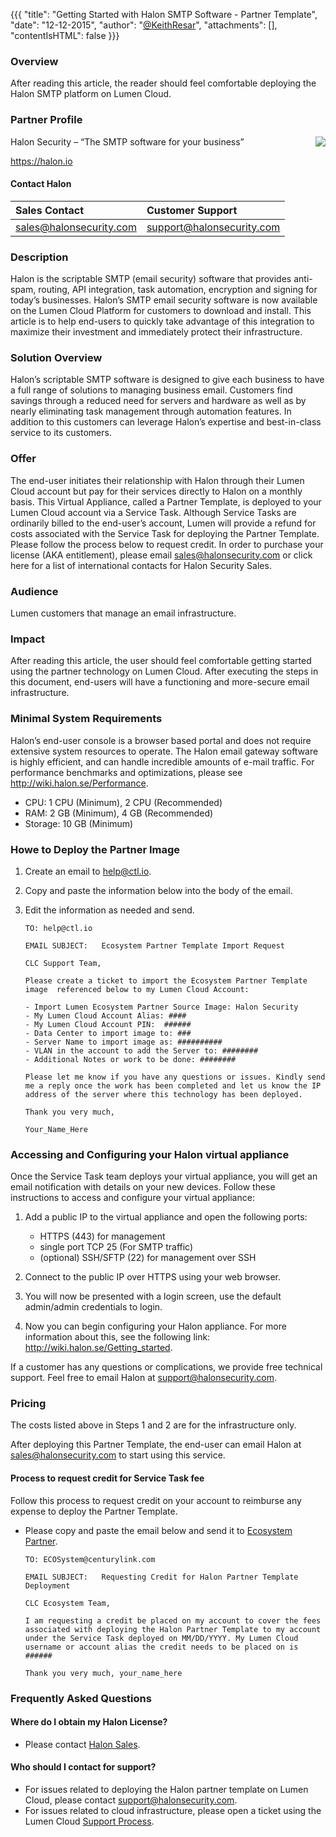 {{{
"title": "Getting Started with Halon SMTP Software - Partner Template",
"date": "12-12-2015",
"author": "<a href='https://twitter.com/KeithResar'>@KeithResar</a>",
"attachments": [],
"contentIsHTML": false
}}}

### Overview
After reading this article, the reader should feel comfortable deploying the Halon SMTP platform on Lumen Cloud.

### Partner Profile
<img src="../../images/halon/halon_logo.png" style="border:0;float:right;max-width: 150px;">

Halon Security – “The SMTP software for your business”

https://halon.io

#### Contact Halon
|Sales Contact      | Customer Support	|
|:- |:-	|
|sales@halonsecurity.com       | support@halonsecurity.com	|


### Description
Halon is the scriptable SMTP (email security) software that provides anti-spam, routing, API integration, task automation, encryption and signing for today’s businesses. Halon’s SMTP email security software is now available on the Lumen Cloud Platform for customers to download and install. This article is to help end-users to quickly take advantage of this integration to maximize their investment and immediately protect their infrastructure.

### Solution Overview
Halon’s scriptable SMTP software is designed to give each business to have a full range of solutions to managing business email. Customers find savings through a reduced need for servers and hardware as well as by nearly eliminating task management through automation features. In addition to this customers can leverage Halon’s expertise and best-in-class service to its customers.

### Offer
The end-user initiates their relationship with Halon through their Lumen Cloud account but pay for their services directly to Halon on a monthly basis. This Virtual Appliance, called a Partner Template, is deployed to your Lumen Cloud account via a Service Task. Although Service Tasks are ordinarily billed to the end-user’s account, Lumen will provide a refund for costs associated with the Service Task for deploying the Partner Template. Please follow the process below to request credit. In order to purchase your license (AKA entitlement), please email sales@halonsecurity.com or click here for a list of international contacts for Halon Security Sales.

### Audience
Lumen customers that manage an email infrastructure.

### Impact
After reading this article, the user should feel comfortable getting started using the partner technology on Lumen Cloud. After executing the steps in this document, end-users will have a functioning and more-secure email infrastructure.

### Minimal System Requirements
Halon’s end-user console is a browser based portal and does not require extensive system resources to operate. The Halon email gateway software is highly efficient, and can handle incredible amounts of e-mail traffic. For performance benchmarks and optimizations, please see http://wiki.halon.se/Performance.

* CPU: 1 CPU (Minimum), 2 CPU (Recommended)
* RAM: 2 GB (Minimum), 4 GB (Recommended)
* Storage: 10 GB (Minimum)

### Howe to Deploy the Partner Image
1. Create an email to help@ctl.io.

2. Copy and paste the information below into the body of the email.

3. Edit the information as needed and send.

   ```
   TO: help@ctl.io

   EMAIL SUBJECT:   Ecosystem Partner Template Import Request

   CLC Support Team,

   Please create a ticket to import the Ecosystem Partner Template image  referenced below to my Lumen Cloud Account:

   - Import Lumen Ecosystem Partner Source Image: Halon Security
   - My Lumen Cloud Account Alias: ####
   - My Lumen Cloud Account PIN:  ######
   - Data Center to import image to: ###
   - Server Name to import image as: ##########
   - VLAN in the account to add the Server to: ########
   - Additional Notes or work to be done: ########

   Please let me know if you have any questions or issues. Kindly send me a reply once the work has been completed and let us know the IP address of the server where this technology has been deployed.

   Thank you very much,

   Your_Name_Here
   ```

### Accessing and Configuring your Halon virtual appliance
Once the Service Task team deploys your virtual appliance, you will get an email notification with details on your new devices. Follow these instructions to access and configure your virtual appliance:

1. Add a public IP to the virtual appliance and open the following ports:
   * HTTPS (443) for management
   * single port TCP 25 (For SMTP traffic)
   * (optional) SSH/SFTP (22) for management over SSH

2. Connect to the public IP over HTTPS using your web browser.

3. You will now be presented with a login screen, use the default admin/admin credentials to login.

4. Now you can begin configuring your Halon appliance. For more information about this, see the following link: http://wiki.halon.se/Getting_started.

If a customer has any questions or complications, we provide free technical support. Feel free to email Halon at [support@halonsecurity.com](mailto:support@halonsecurity.com).

### Pricing
The costs listed above in Steps 1 and 2 are for the infrastructure only.

After deploying this Partner Template, the end-user can email Halon at [sales@halonsecurity.com](mailto:sales@halonsecurity.com) to start using this service.

#### Process to request credit for Service Task fee
Follow this process to request credit on your account to reimburse any expense to deploy the Partner Template.

* Please copy and paste the email below and send it to [Ecosystem Partner](mailto:ECOSystem@centurylink.com).

  ```
  TO: ECOSystem@centurylink.com

  EMAIL SUBJECT:   Requesting Credit for Halon Partner Template Deployment

  CLC Ecosystem Team,

  I am requesting a credit be placed on my account to cover the fees associated with deploying the Halon Partner Template to my account under the Service Task deployed on MM/DD/YYYY. My Lumen Cloud username or account alias the credit needs to be placed on is ######

  Thank you very much, your_name_here
  ```

### Frequently Asked Questions

#### Where do I obtain my Halon License?
* Please contact [Halon Sales](mailto:sales@halonsecurity.com).

#### Who should I contact for support?
* For issues related to deploying the Halon partner template on Lumen Cloud, please contact [support@halonsecurity.com](mailto:support@halonsecurity.com).
* For issues related to cloud infrastructure, please open a ticket using the Lumen Cloud [Support Process](../../Support/how-do-i-report-a-support-issue.md).
